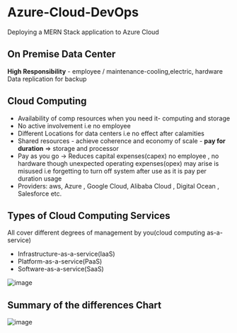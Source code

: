 # Azure-Cloud-DevOps
Deploying a MERN Stack application to Azure Cloud

## On Premise Data Center
**High Responsibility** - employee / maintenance-cooling,electric, hardware
Data replication for backup

## Cloud Computing

- Availability of comp resources when you need it- computing and storage
- No active involvement i.e no employee
- Different Locations for data centers i.e no effect after calamities
- Shared resources - achieve coherence and economy of scale - **pay for duration** => storage and processor 
- Pay as you go -> Reduces capital expenses(capex) no employee , no hardware though unexpected operating expenses(opex) may  arise is misused i.e forgetting to turn off system after use as it is pay per duration usage
- Providers: aws, Azure , Google Cloud, Alibaba Cloud , Digital Ocean , Salesforce etc.

## Types of Cloud Computing Services
All cover different degrees of management by you(cloud computing as-a-service)
- Infrastructure-as-a-service(IaaS)
- Platform-as-a-service(PaaS)
- Software-as-a-service(SaaS)

![image](https://user-images.githubusercontent.com/39994438/156827974-408f662b-3b3f-481b-87c0-d6a7ed2772f5.png)

## Summary of the differences Chart

![image](https://user-images.githubusercontent.com/39994438/156828316-681a3250-e392-4716-869a-5b233fa68b77.png)



